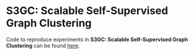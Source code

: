 # S3GC: Scalable Self-Supervised Graph Clustering

Code to reproduce experiments in **S3GC: Scalable Self-Supervised Graph Clustering** can be found [here](https://drive.google.com/corp/drive/folders/18B_eWbdVhOURZhqwoBSsyryb4WsiYLQK).
